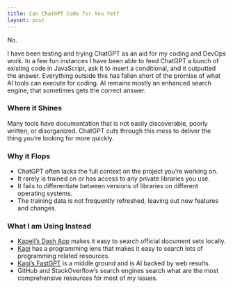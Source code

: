 ```yaml
---
title: Can ChatGPT Code for You Yet?
layout: post
---
```

No.

I have been testing and trying ChatGPT as an aid for my coding and DevOps work. In a few fun instances I have been able to feed ChatGPT a bunch of existing code in JavaScript, ask it to insert a conditional, and it outputted the answer. Everything outside this has fallen short of the promise of what AI tools can execute for coding. AI remains mostly an enhanced search engine, that sometimes gets the correct answer.

### Where it Shines
Many tools have documentation that is not easily discoverable, poorly written, or disorganized. ChatGPT cuts through this mess to deliver the thing you’re looking for more quickly.

### Why it Flops
* ChatGPT often lacks the full context on the project you’re working on.
* It rarely is trained on or has access to any private libraries you use.
* It fails to differentiate between versions of libraries on different operating systems.
* The training data is not frequently refreshed, leaving out new features and changes.

### What I am Using Instead
* [Kapeli’s Dash App](https://kapeli.com/dash) makes it easy to search official document sets locally.
* [Kagi](https://kagi.com) has a programming lens that makes it easy to search lots of programming related resources.
* [Kagi’s FastGPT](https://labs.kagi.com/fastgpt) is a middle ground and is AI backed by web results.
* GitHub and StackOverflow’s search engines search what are the most comprehensive resources for most of my issues. 